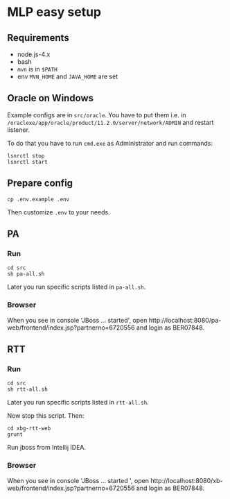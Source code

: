 # MLP easy setup

## Requirements

- node.js-4.x
- bash
- `mvn` is in `$PATH`
- env `MVN_HOME` and `JAVA_HOME` are set

## Oracle on Windows

Example configs are in `src/oracle`. You have to put them i.e. in `/oraclexe/app/oracle/product/11.2.0/server/network/ADMIN` and restart listener.

To do that you have to run `cmd.exe` as Administrator and run commands:

```
lsnrctl stop
lsnrctl start
```

## Prepare config

`cp .env.example .env`

Then customize `.env` to your needs.

## PA

### Run

```
cd src
sh pa-all.sh
```

Later you run specific scripts listed in `pa-all.sh`.

### Browser

When you see in console 'JBoss ... started', open http://localhost:8080/pa-web/frontend/index.jsp?partnerno=6720556 and login as BER07848.

## RTT

### Run

```
cd src
sh rtt-all.sh
```

Later you run specific scripts listed in `rtt-all.sh`.

Now stop this script. Then:

```
cd xbg-rtt-web
grunt
```

Run jboss from Intellij IDEA.

### Browser

When you see in console 'JBoss ... started ', open http://localhost:8080/xb-web/frontend/index.jsp?partnerno=6720556 and login as BER07848.
